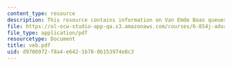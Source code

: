 ```yaml
---
content_type: resource
description: This resource contains information on Van Emde Boas queues.
file: https://ol-ocw-studio-app-qa.s3.amazonaws.com/courses/6-854j-advanced-algorithms-fall-2005/d9706972f8a4e6421b780b153974e8c3_veb.pdf
file_type: application/pdf
resourcetype: Document
title: veb.pdf
uid: d9706972-f8a4-e642-1b78-0b153974e8c3
---
```

